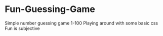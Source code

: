 # Fun-Guessing-Game
Simple number guessing game 1-100
Playing around with some basic css
Fun is subjective
